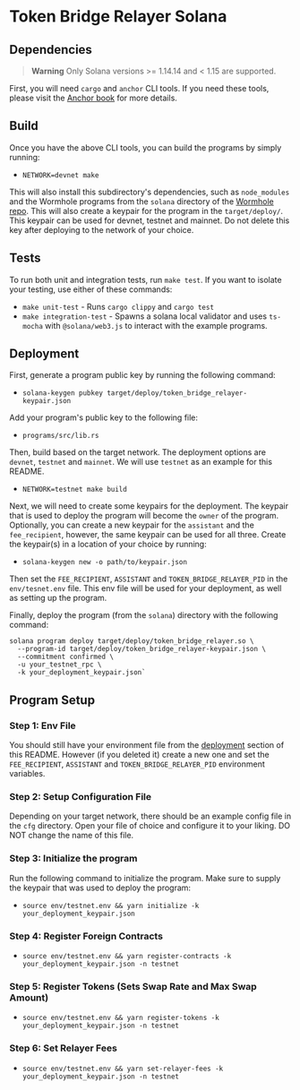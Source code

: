 # Token Bridge Relayer Solana

## Dependencies

> **Warning**
> Only Solana versions >= 1.14.14 and < 1.15 are supported.

First, you will need `cargo` and `anchor` CLI tools. If you need these tools,
please visit the [Anchor book] for more details.

## Build

Once you have the above CLI tools, you can build the programs by simply running:

- `NETWORK=devnet make`

This will also install this subdirectory's dependencies, such as
`node_modules` and the Wormhole programs from the `solana` directory of the
[Wormhole repo]. This will also create a keypair for the program in the
`target/deploy/`. This keypair can be used for devnet, testnet and mainnet. Do not delete this
key after deploying to the network of your choice.

## Tests

To run both unit and integration tests, run `make test`. If you want to isolate
your testing, use either of these commands:

- `make unit-test` - Runs `cargo clippy` and `cargo test`
- `make integration-test` - Spawns a solana local validator and uses `ts-mocha`
  with `@solana/web3.js` to interact with the example programs.

## Deployment

First, generate a program public key by running the following command:

- `solana-keygen pubkey target/deploy/token_bridge_relayer-keypair.json`

Add your program's public key to the following file:

- `programs/src/lib.rs`

Then, build based on the target network. The deployment options are `devnet`, `testnet` and `mainnet`. We will use `testnet` as an example for this README.

- `NETWORK=testnet make build`

Next, we will need to create some keypairs for the deployment. The keypair that is used to deploy the program will become the `owner` of the program. Optionally, you can create a new keypair for the `assistant` and the `fee_recipient`, however, the same keypair can be used for all three. Create the keypair(s) in a location of your choice by running:

- `solana-keygen new -o path/to/keypair.json`

Then set the `FEE_RECIPIENT`, `ASSISTANT` and `TOKEN_BRIDGE_RELAYER_PID` in the `env/tesnet.env` file. This env file will be used for your deployment, as well as setting up the program.

Finally, deploy the program (from the `solana`) directory with the following command:

```
solana program deploy target/deploy/token_bridge_relayer.so \
  --program-id target/deploy/token_bridge_relayer-keypair.json \
  --commitment confirmed \
  -u your_testnet_rpc \
  -k your_deployment_keypair.json`
```

## Program Setup

### Step 1: Env File

You should still have your environment file from the [deployment](#deployment) section of this README. However (if you deleted it) create a new one and set the `FEE_RECIPIENT`, `ASSISTANT` and `TOKEN_BRIDGE_RELAYER_PID` environment variables.

### Step 2: Setup Configuration File

Depending on your target network, there should be an example config file in the `cfg` directory. Open your file of choice and configure it to your liking. DO NOT change the name of this file.

### Step 3: Initialize the program

Run the following command to initialize the program. Make sure to supply the keypair that was used to deploy the program:

- `source env/testnet.env && yarn initialize -k your_deployment_keypair.json`

### Step 4: Register Foreign Contracts

- `source env/testnet.env && yarn register-contracts -k your_deployment_keypair.json -n testnet`

### Step 5: Register Tokens (Sets Swap Rate and Max Swap Amount)

- `source env/testnet.env && yarn register-tokens -k your_deployment_keypair.json -n testnet`

### Step 6: Set Relayer Fees

- `source env/testnet.env && yarn set-relayer-fees -k your_deployment_keypair.json -n testnet`

[anchor book]: https://book.anchor-lang.com/getting_started/installation.html
[wormhole repo]: https://github.com/wormhole-foundation/wormhole/tree/dev.v2/solana
